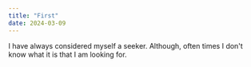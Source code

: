 ```yaml
---
title: "First"
date: 2024-03-09
---
```


I have always considered myself a seeker. Although, often times I don't know what it is that I am looking for. 